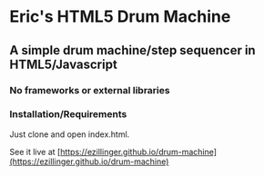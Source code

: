 # Eric's HTML5 Drum Machine
## A simple drum machine/step sequencer in HTML5/Javascript 
### No frameworks or external libraries
### Installation/Requirements
Just clone and open index.html.

See it live at [https://ezillinger.github.io/drum-machine](https://ezillinger.github.io/drum-machine)
